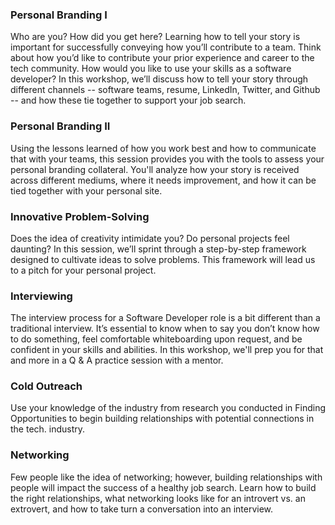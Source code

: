 
### Personal Branding I
Who are you? How did you get here? Learning how to tell your story is important for successfully conveying how you’ll contribute to a team. Think about how you’d like to contribute your prior experience and career to the tech community. How would you like to use your skills as a software developer? In this workshop, we’ll discuss how to tell your story through different channels -- software teams, resume, LinkedIn, Twitter, and Github -- and how these tie together to support your job search.

### Personal Branding II
Using the lessons learned of how you work best and how to communicate that with your teams, this session provides you with the tools to assess your personal branding collateral. You'll analyze how your story is received across different mediums, where it needs improvement, and how it can be tied together with your personal site.


### Innovative Problem-Solving
Does the idea of creativity intimidate you? Do personal projects feel daunting? In this session, we’ll sprint through a step-by-step framework designed to cultivate ideas to solve problems. This framework will lead us to a pitch for your personal project.

### Interviewing
The interview process for a Software Developer role is a bit different than a traditional interview. It’s essential to know when to say you don’t know how to do something, feel comfortable whiteboarding upon request, and be confident in your skills and abilities. In this workshop, we'll prep you for that and more in a Q & A practice session with a mentor.

### Cold Outreach

Use your knowledge of the industry from research you conducted in Finding Opportunities to begin building relationships with potential connections in the tech. industry.

### Networking

Few people like the idea of networking; however, building relationships with people will impact the success of a healthy job search. Learn how to build the right relationships, what networking looks like for an introvert vs. an extrovert, and how to take turn a conversation into an interview.
